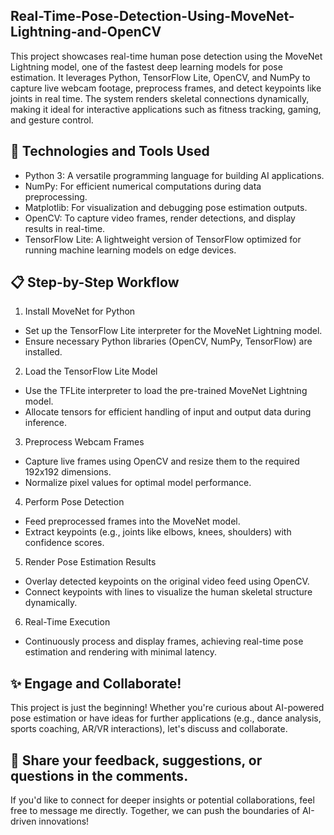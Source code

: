 ## Real-Time-Pose-Detection-Using-MoveNet-Lightning-and-OpenCV

This project showcases real-time human pose detection using the MoveNet Lightning model, one of the fastest deep learning models for pose estimation. It leverages Python, TensorFlow Lite, OpenCV, and NumPy to capture live webcam footage, preprocess frames, and detect keypoints like joints in real time. The system renders skeletal connections dynamically, making it ideal for interactive applications such as fitness tracking, gaming, and gesture control.

## 🔧 Technologies and Tools Used
- Python 3: A versatile programming language for building AI applications.
- NumPy: For efficient numerical computations during data preprocessing.
- Matplotlib: For visualization and debugging pose estimation outputs.
- OpenCV: To capture video frames, render detections, and display results in real-time.
- TensorFlow Lite: A lightweight version of TensorFlow optimized for running machine learning models on edge devices.

## 📋 Step-by-Step Workflow
1. Install MoveNet for Python
- Set up the TensorFlow Lite interpreter for the MoveNet Lightning model.
- Ensure necessary Python libraries (OpenCV, NumPy, TensorFlow) are installed.
2. Load the TensorFlow Lite Model
- Use the TFLite interpreter to load the pre-trained MoveNet Lightning model.
- Allocate tensors for efficient handling of input and output data during inference.
3. Preprocess Webcam Frames
- Capture live frames using OpenCV and resize them to the required 192x192 dimensions.
- Normalize pixel values for optimal model performance.
4. Perform Pose Detection
- Feed preprocessed frames into the MoveNet model.
- Extract keypoints (e.g., joints like elbows, knees, shoulders) with confidence scores.
5. Render Pose Estimation Results
- Overlay detected keypoints on the original video feed using OpenCV.
- Connect keypoints with lines to visualize the human skeletal structure dynamically.
6. Real-Time Execution
- Continuously process and display frames, achieving real-time pose estimation and rendering with minimal latency.

## ✨ Engage and Collaborate!
This project is just the beginning! Whether you're curious about AI-powered pose estimation or have ideas for further applications (e.g., dance analysis, sports coaching, AR/VR interactions), let's discuss and collaborate.

## 📩 Share your feedback, suggestions, or questions in the comments.

If you'd like to connect for deeper insights or potential collaborations, feel free to message me directly. Together, we can push the boundaries of AI-driven innovations!
